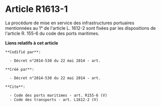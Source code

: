 # Article R1613-1

La procédure de mise en service des infrastructures portuaires mentionnées au 1° de l'article L. 1612-2 sont fixées par les
dispositions de l'article R. 155-6 du code des ports maritimes.

**Liens relatifs à cet article**

	**Codifié par**:

	  - Décret n°2014-530 du 22 mai 2014 - art.

	**Créé par**:

	  - Décret n°2014-530 du 22 mai 2014 - art.

	**Cite**:

	  - Code des ports maritimes - art. R155-6 (V)
	  - Code des transports - art. L1612-2 (V)
